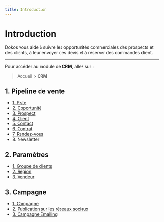 ```yaml
---
title: Introduction
---
```


# Introduction

Dokos vous aide à suivre les opportunités commerciales des prospects et des clients, à leur envoyer des devis et à réserver des commandes client.

--- 

Pour accéder au module de **CRM**, allez sur :

> Accueil > **CRM**


## 1. Pipeline de vente

- [1. Piste](/dokos/crm/piste)
- [2. Opportunité](/dokos/crm/opportunite)
- [3. Prospect](/dokos/crm/prospect)
- [4. Client](/dokos/parametrage/clients)
- [5. Contact](/dodock/fonctionnalites/contacts-adresses/contacts)
- [6. Contrat](/dokos/crm/contrat)
- [7. Rendez-vous](/dokos/crm/rendez-vous)
- [8. Newsletter](/dokos/crm/newsletter)

## 2. Paramètres

- [1. Groupe de clients](/dokos/parametrage/clients#groupes-de-clients)
- [2. Région](/dokos/parametrage/clients#territoires)
- [3. Vendeur](/dokos/ventes/commercial)

## 3. Campagne

- [1. Campagne](/dokos/crm/campagne)
- [2. Publication sur les réseaux sociaux](/dokos/crm/reseaux-sociaux)
- [3. Campagne Emailing](/dokos/crm/email-campaign)